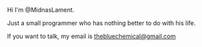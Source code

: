 Hi I'm @MidnasLament.

Just a small programmer who has nothing better to do with his life.

If you want to talk, my email is thebluechemical@gmail.com

<!---
MidnasLament/MidnasLament is a ✨ special ✨ repository because its `README.md` (this file) appears on your GitHub profile.
You can click the Preview link to take a look at your changes.
--->
